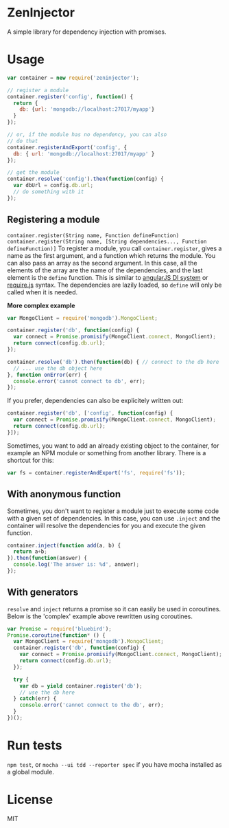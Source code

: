 # ZenInjector

A simple library for dependency injection with promises.

# Usage

```javascript
var container = new require('zeninjector');

// register a module
container.register('config', function() {
  return {
    db: {url: 'mongodb://localhost:27017/myapp'}
  }
});

// or, if the module has no dependency, you can also
// do that
container.registerAndExport('config', {
  db: { url: 'mongodb://localhost:27017/myapp' }
});

// get the module
container.resolve('config').then(function(config) {
  var dbUrl = config.db.url;
  // do something with it
});
```

## Registering a module
`container.register(String name, Function defineFunction)`
`container.register(String name, [String dependencies..., Function defineFunction)]`
To register a module, you call `container.register`, gives a name as the first
argument, and a function which returns
the module. You can also pass an array as the second argument. In this case, all
the elements of the array are the name of the dependencies, and the last element
is the `define` function. This is similar to
[angularJS DI system](http://docs.angularjs.org/guide/di)
or [require.js](http://requirejs.org/) syntax.
The dependencies are lazily loaded, so `define` will only be called when it is
needed.

**More complex example**

```javascript
var MongoClient = require('mongodb').MongoClient;

container.register('db', function(config) {
  var connect = Promise.promisify(MongoClient.connect, MongoClient);
  return connect(config.db.url);
});

container.resolve('db').then(function(db) { // connect to the db here
  // ... use the db object here
}, function onError(err) {
  console.error('cannot connect to db', err);
});
```

If you prefer, dependencies can also be explicitely written out:

```javascript
container.register('db', ['config', function(config) {
  var connect = Promise.promisify(MongoClient.connect, MongoClient);
  return connect(config.db.url);
}]);
```

Sometimes, you want to add an already existing object to the container, for example
an NPM module or something from another library. There is a shortcut for this:

```javascript
var fs = container.registerAndExport('fs', require('fs'));
```

## With anonymous function
Sometimes, you don't want to register a module just to execute some code with a given set of dependencies. In this case, you can use `.inject` and the container will resolve the dependencies for you and execute the given function.

```javascript
container.inject(function add(a, b) {
  return a+b;
}).then(function(answer) {
  console.log('The answer is: %d', answer);
});
```

## With generators
`resolve` and `inject` returns a promise so it can easily be used in coroutines. Below is the 'complex' example above rewritten using coroutines.

```javascript
var Promise = require('bluebird');
Promise.coroutine(function* () {
  var MongoClient = require('mongodb').MongoClient;
  container.register('db', function(config) {
    var connect = Promise.promisify(MongoClient.connect, MongoClient);
    return connect(config.db.url);
  });

  try {
    var db = yield container.register('db');
    // use the db here
  } catch(err) {
    console.error('cannot connect to the db', err);
  }
})();
```

# Run tests
`npm test`, or `mocha --ui tdd --reporter spec` if you have mocha installed as a global module.

# License
MIT
